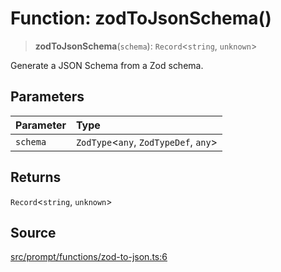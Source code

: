 # Function: zodToJsonSchema()

> **zodToJsonSchema**(`schema`): `Record`\<`string`, `unknown`\>

Generate a JSON Schema from a Zod schema.

## Parameters

| Parameter | Type |
| :------ | :------ |
| `schema` | `ZodType`\<`any`, `ZodTypeDef`, `any`\> |

## Returns

`Record`\<`string`, `unknown`\>

## Source

[src/prompt/functions/zod-to-json.ts:6](https://github.com/colelawrence/dexter/blob/6b94c49/src/prompt/functions/zod-to-json.ts#L6)
